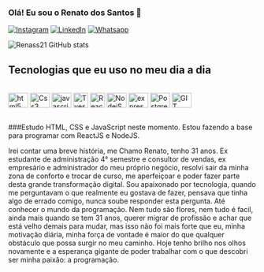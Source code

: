 ### Olá! Eu sou o Renato dos Santos 🖖

[![Instagram](https://img.shields.io/badge/Instagram-E4405F?style=for-the-badge&logo=instagram&logoColor=white)](https://www.instagram.com/renatodosantoss/)
[![LinkedIn](https://img.shields.io/badge/LinkedIn-0077B5?style=for-the-badge&logo=linkedin&logoColor=white)](https://www.linkedin.com/in/renatodossantos-s-/)
[![Whatsapp](https://img.shields.io/badge/WhatsApp-25D366?style=for-the-badge&logo=whatsapp&logoColor=white)](https://wa.me/+5554992718939)

![Renass21 GitHub stats](https://github-readme-stats.vercel.app/api?username=Renass21&show_icons=true&theme=tokyonight)

## Tecnologias que eu uso no meu dia a dia

<div style="display: inline_block"><br/>
<img align= "center" alt= "html5" height="30" width="40" src="https://cdn.jsdelivr.net/gh/devicons/devicon/icons/html5/html5-original.svg"/>
<img align="center" alt="Css3" height="30" width="40" src="https://cdn.jsdelivr.net/gh/devicons/devicon/icons/css3/css3-original.svg"/>
<img align= "center" alt= "javascript" height="30" width="40" src="https://cdn.jsdelivr.net/gh/devicons/devicon/icons/javascript/javascript-original.svg"/>
<img align= "center" alt= "Tyescrippt" height="30" src="https://cdn.jsdelivr.net/gh/devicons/devicon/icons/typescript/typescript-original.svg" />
<img  align= "center" alt= "ReactJS"  height="30" src="https://cdn.jsdelivr.net/gh/devicons/devicon/icons/react/react-original-wordmark.svg" />  
<img align= "center" alt= "NodejS" height="30" width="40" src="https://cdn.jsdelivr.net/gh/devicons/devicon/icons/nodejs/nodejs-original.svg"/>
<img align="center" alt="express" height="30" width="40" src="https://cdn.jsdelivr.net/gh/devicons/devicon/icons/express/express-original.svg"/>
<img align="center" alt="PostgreSQL" height="30" width="40" src="https://cdn.jsdelivr.net/gh/devicons/devicon/icons/postgresql/postgresql-original.svg" />
<img align= "center" alt= "GIT" height="30" width="40" src="https://cdn.jsdelivr.net/gh/devicons/devicon/icons/git/git-original.svg"/>

            
</div><br/>


###Estudo HTML, CSS e JavaScript neste momento. Estou fazendo a base para programar com ReactJS e NodeJS.

Irei contar uma breve história, me Chamo Renato, tenho 31 anos. Ex estudante de administração 4° semestre e consultor de vendas, ex empresário e administrador do meu próprio negócio, resolvi sair da minha zona de conforto e trocar de curso, me aperfeiçoar e poder fazer parte desta grande transformação digital. 
Sou apaixonado por tecnologia, quando me perguntavam o que realmente eu gostava de fazer, pensava que tinha algo de errado comigo, nunca soube responder esta pergunta.
Até conhecer o mundo da programação. Nem tudo são flores, nem tudo é facil, ainda mais quando se tem 31 anos, querer migrar de profissão e achar que está velho demais para mudar, mas isso não foi mais forte que eu, minha motivação diária, minha força de vontade é maior do que qualquer obstáculo que possa surgir no meu caminho.
Hoje tenho brilho nos olhos novamente e a esperança gigante de poder trabalhar com o que descobri ser minha paixão: a programação.
